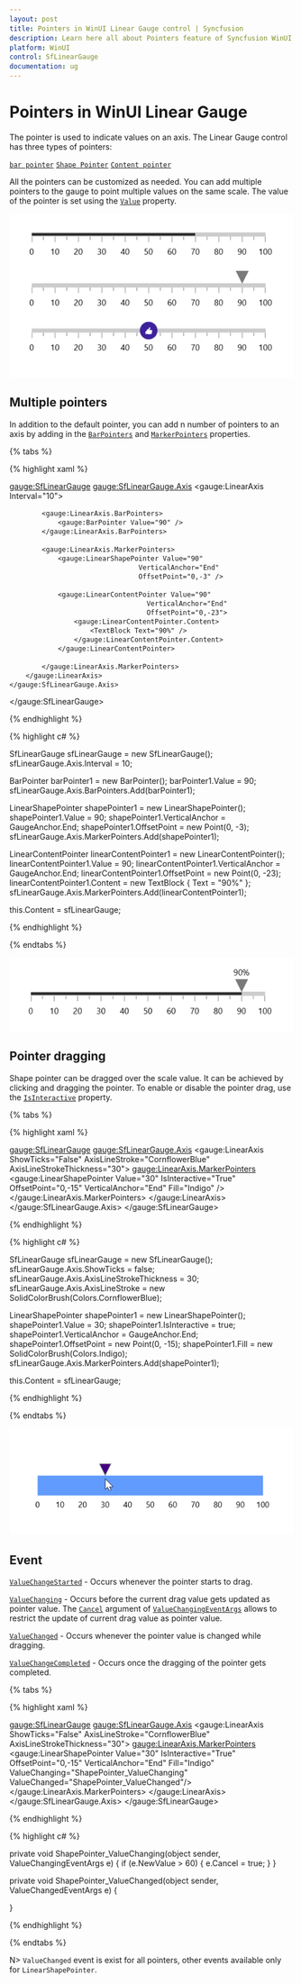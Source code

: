 ```yaml
---
layout: post
title: Pointers in WinUI Linear Gauge control | Syncfusion
description: Learn here all about Pointers feature of Syncfusion WinUI Linear Gauge control with multiple pointer support and more.
platform: WinUI
control: SfLinearGauge
documentation: ug
---
```


# Pointers in WinUI Linear Gauge

 The pointer is used to indicate values on an axis. The Linear Gauge control has three types of pointers:

[`bar pointer`](https://help.syncfusion.com/cr/winui/Syncfusion.UI.Xaml.Gauges.BarPointer.html)
[`Shape Pointer`](https://help.syncfusion.com/winui/linear-gauge/shape-pointer)
[`Content pointer`](https://help.syncfusion.com/winui/linear-gauge/content-pointer)

All the pointers can be customized as needed. You can add multiple pointers to the gauge to point multiple values on the same scale. The value of the pointer is set using the [`Value`](https://help.syncfusion.com/cr/winui/Syncfusion.UI.Xaml.Gauges.GaugePointer.html#Syncfusion_UI_Xaml_Gauges_GaugePointer_Value) property.

![Pointers](images/pointers/pointers.png)

## Multiple pointers

In addition to the default pointer, you can add n number of pointers to an axis by adding in the [`BarPointers`](https://help.syncfusion.com/cr/winui/Syncfusion.UI.Xaml.Gauges.LinearAxis.html#Syncfusion_UI_Xaml_Gauges_LinearAxis_BarPointers) and [`MarkerPointers`](https://help.syncfusion.com/cr/winui/Syncfusion.UI.Xaml.Gauges.LinearAxis.html#Syncfusion_UI_Xaml_Gauges_LinearAxis_MarkerPointers) properties.

{% tabs %}

{% highlight xaml %}

<gauge:SfLinearGauge>
    <gauge:SfLinearGauge.Axis>
        <gauge:LinearAxis Interval="10">

            <gauge:LinearAxis.BarPointers>
                <gauge:BarPointer Value="90" />
            </gauge:LinearAxis.BarPointers>

            <gauge:LinearAxis.MarkerPointers>
                <gauge:LinearShapePointer Value="90"
                                    VerticalAnchor="End"
                                    OffsetPoint="0,-3" />

                <gauge:LinearContentPointer Value="90"
                                      VerticalAnchor="End"
                                      OffsetPoint="0,-23">
                    <gauge:LinearContentPointer.Content>
                        <TextBlock Text="90%" />
                    </gauge:LinearContentPointer.Content>
                </gauge:LinearContentPointer>

            </gauge:LinearAxis.MarkerPointers>
        </gauge:LinearAxis>
    </gauge:SfLinearGauge.Axis>
</gauge:SfLinearGauge>

{% endhighlight %}

{% highlight c# %}

SfLinearGauge sfLinearGauge = new SfLinearGauge();
sfLinearGauge.Axis.Interval = 10;

BarPointer barPointer1 = new BarPointer();
barPointer1.Value = 90;
sfLinearGauge.Axis.BarPointers.Add(barPointer1);

LinearShapePointer shapePointer1 = new LinearShapePointer();
shapePointer1.Value = 90;
shapePointer1.VerticalAnchor = GaugeAnchor.End;
shapePointer1.OffsetPoint = new Point(0, -3);
sfLinearGauge.Axis.MarkerPointers.Add(shapePointer1);

LinearContentPointer linearContentPointer1 = new LinearContentPointer();
linearContentPointer1.Value = 90;
linearContentPointer1.VerticalAnchor = GaugeAnchor.End;
linearContentPointer1.OffsetPoint = new Point(0, -23);
linearContentPointer1.Content = new TextBlock { Text = "90%" };
sfLinearGauge.Axis.MarkerPointers.Add(linearContentPointer1);

this.Content = sfLinearGauge;

{% endhighlight %}

{% endtabs %}

![multiple pointers](images/pointers/multiple_pointer.png)

## Pointer dragging

Shape pointer can be dragged over the scale value. It can be achieved by clicking and dragging the pointer. To enable or disable the pointer drag, use the [`IsInteractive`](https://help.syncfusion.com/cr/winui/Syncfusion.UI.Xaml.Gauges.LinearShapePointer.html#Syncfusion_UI_Xaml_Gauges_LinearShapePointer_IsInteractive) property.

{% tabs %}

{% highlight xaml %}

<gauge:SfLinearGauge>
    <gauge:SfLinearGauge.Axis>
        <gauge:LinearAxis ShowTicks="False"
                          AxisLineStroke="CornflowerBlue"
                          AxisLineStrokeThickness="30">
            <gauge:LinearAxis.MarkerPointers>
                <gauge:LinearShapePointer Value="30"
                                    IsInteractive="True"
                                    OffsetPoint="0,-15"
                                    VerticalAnchor="End"
                                    Fill="Indigo" />
            </gauge:LinearAxis.MarkerPointers>
        </gauge:LinearAxis>
    </gauge:SfLinearGauge.Axis>
</gauge:SfLinearGauge>

{% endhighlight %}

{% highlight c# %}

SfLinearGauge sfLinearGauge = new SfLinearGauge();
sfLinearGauge.Axis.ShowTicks = false;
sfLinearGauge.Axis.AxisLineStrokeThickness = 30;
sfLinearGauge.Axis.AxisLineStroke = new SolidColorBrush(Colors.CornflowerBlue);

LinearShapePointer shapePointer1 = new LinearShapePointer();
shapePointer1.Value = 30;
shapePointer1.IsInteractive = true;
shapePointer1.VerticalAnchor = GaugeAnchor.End;
shapePointer1.OffsetPoint = new Point(0, -15);
shapePointer1.Fill = new SolidColorBrush(Colors.Indigo);
sfLinearGauge.Axis.MarkerPointers.Add(shapePointer1);

this.Content = sfLinearGauge;

{% endhighlight %}

{% endtabs %}

![pointer dragging](images/pointers/pointer-interaction.gif)

## Event

[`ValueChangeStarted`](https://help.syncfusion.com/cr/winui/Syncfusion.UI.Xaml.Gauges.GaugePointer.html#Syncfusion_UI_Xaml_Gauges_GaugePointer_ValueChangeStarted) - Occurs whenever the pointer starts to drag.

[`ValueChanging`](https://help.syncfusion.com/cr/winui/Syncfusion.UI.Xaml.Gauges.GaugePointer.html#Syncfusion_UI_Xaml_Gauges_GaugePointer_ValueChanging) - Occurs before the current drag value gets updated as pointer value. The [`Cancel`](https://help.syncfusion.com/cr/winui/Syncfusion.UI.Xaml.Gauges.ValueChangingEventArgs.html#Syncfusion_UI_Xaml_Gauges_ValueChangingEventArgs_Cancel) argument of [`ValueChangingEventArgs`](https://help.syncfusion.com/cr/winui/Syncfusion.UI.Xaml.Gauges.ValueChangingEventArgs.html) allows to restrict the update of current drag value as pointer value.

[`ValueChanged`](https://help.syncfusion.com/cr/winui/Syncfusion.UI.Xaml.Gauges.GaugePointer.html#Syncfusion_UI_Xaml_Gauges_GaugePointer_ValueChanged) - Occurs whenever the pointer value is changed while dragging.

[`ValueChangeCompleted`](https://help.syncfusion.com/cr/winui/Syncfusion.UI.Xaml.Gauges.GaugePointer.html#Syncfusion_UI_Xaml_Gauges_GaugePointer_ValueChangeCompleted) - Occurs once the dragging of the pointer gets completed.

{% tabs %}

{% highlight xaml %}

<gauge:SfLinearGauge>
    <gauge:SfLinearGauge.Axis>
        <gauge:LinearAxis ShowTicks="False"
                          AxisLineStroke="CornflowerBlue"
                          AxisLineStrokeThickness="30">
            <gauge:LinearAxis.MarkerPointers>
                <gauge:LinearShapePointer Value="30"
                                    IsInteractive="True"
                                    OffsetPoint="0,-15"
                                    VerticalAnchor="End"
                                    Fill="Indigo"
                                    ValueChanging="ShapePointer_ValueChanging"
                                    ValueChanged="ShapePointer_ValueChanged"/>
            </gauge:LinearAxis.MarkerPointers>
        </gauge:LinearAxis>
    </gauge:SfLinearGauge.Axis>
</gauge:SfLinearGauge>

{% endhighlight %}

{% highlight c# %}

private void ShapePointer_ValueChanging(object sender, ValueChangingEventArgs e)
{
    if (e.NewValue > 60)
    {
        e.Cancel = true;
    }
}

private void ShapePointer_ValueChanged(object sender, ValueChangedEventArgs e)
{

}

{% endhighlight %}

{% endtabs %}

N> `ValueChanged` event is exist for all pointers, other events available only for `LinearShapePointer`.

